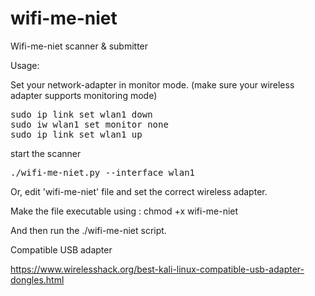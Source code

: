 # wifi-me-niet
Wifi-me-niet scanner &amp; submitter



Usage:

Set your network-adapter in monitor mode. (make sure your wireless adapter supports monitoring mode)

<pre>
sudo ip link set wlan1 down
sudo iw wlan1 set monitor none
sudo ip link set wlan1 up
</pre>

start the scanner

<pre>
./wifi-me-niet.py --interface wlan1
</pre>

Or, edit 'wifi-me-niet' file and set the correct wireless adapter.

Make the file executable using :  chmod +x wifi-me-niet

And then run the ./wifi-me-niet script.



Compatible USB adapter

https://www.wirelesshack.org/best-kali-linux-compatible-usb-adapter-dongles.html
